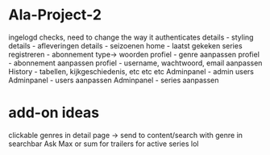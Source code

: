 # Ala-Project-2
ingelogd checks, need to change the way it authenticates
details - styling
details - afleveringen
details - seizoenen
home - laatst gekeken series
registreren - abonnement type-> woorden
profiel - genre aanpassen
profiel - abonnement aanpassen
profiel - username, wachtwoord, email aanpassen
History - tabellen, kijkgeschiedenis, etc etc etc
Adminpanel - admin users
Adminpanel - users aanpassen
Adminpanel - series aanpassen

# add-on ideas
clickable genres in detail page -> send to content/search with genre in searchbar
Ask Max or sum for trailers for active series lol
